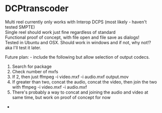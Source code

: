# DCPtranscoder
Multi reel currently only works with Interop DCPS (most likely - haven't tested SMPTE)<br>
Single reel should work just fine regardless of standard <br>
Functional proof of concept, with file open and file save as dialogs! <br>
Tested in Ubuntu and OSX. Should work in windows and if not, why not!? aka I'll test it later. <br>

Future plan: - include the following but allow selection of output codecs.<br>

1. Search for package<br>
2. Check number of mxfs<br>
3. If 2, then just ffmpeg -i video.mxf -i audio.mxf output.mov <br>
4. If greater than two, concat the audio, concat the video, then join the two with ffmpeg -i video.mxf -i audio.mxf <br>
5. There's probably a way to concat and joining the audio and video at same time, but work on proof of concept for now <br>

-
